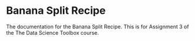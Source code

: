 # Banana Split Recipe

The documentation for the Banana Split Recipe. This is for Assignment 3 of the The Data Science Toolbox course. 
